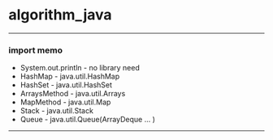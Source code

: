 # algorithm_java

---

### import memo
- System.out.println - no library need
- HashMap - java.util.HashMap
- HashSet - java.util.HashSet
- ArraysMethod - java.util.Arrays
- MapMethod - java.util.Map
- Stack - java.util.Stack
- Queue - java.util.Queue(ArrayDeque ... )
---

